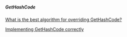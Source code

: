 ##### GetHashCode

[What is the best algorithm for overriding GetHashCode?](https://stackoverflow.com/questions/263400/what-is-the-best-algorithm-for-overriding-gethashcode)

[Implementing GetHashCode correctly](https://stackoverflow.com/questions/9009760/implementing-gethashcode-correctly)
